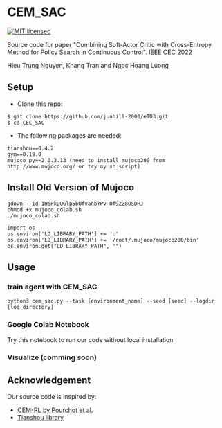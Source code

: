 # CEM_SAC
[![MIT licensed](https://img.shields.io/badge/license-MIT-brightgreen.svg)](LICENSE.md)

Source code for paper "Combining Soft-Actor Critic with Cross-Entropy Method for Policy Search in Continuous Control". IEEE CEC 2022



Hieu Trung Nguyen, Khang Tran and Ngoc Hoang Luong
<!-- In IEEE CEC 2022. -->
## Setup
- Clone this repo: 
```
$ git clone https://github.com/junhill-2000/eTD3.git
$ cd CEC_SAC
```
- The following packages are needed:
```
tianshou==0.4.2
gym==0.19.0
mujoco_py==2.0.2.13 (need to install mujoco200 from http://www.mujoco.org/ or try my sh script)
```
## Install Old Version of Mujoco
```
gdown --id 1H6PkDQGlp5bUfvanbYPv-Of9ZZ8OSDHJ
chmod +x mujoco_colab.sh 
./mujoco_colab.sh

import os
os.environ['LD_LIBRARY_PATH'] += ':'
os.environ['LD_LIBRARY_PATH'] += '/root/.mujoco/mujoco200/bin'
os.environ.get("LD_LIBRARY_PATH", "")
```

## Usage

### train agent with CEM_SAC
```
python3 cem_sac.py --task [environment_name] --seed [seed] --logdir [log_directory]
```
### Google Colab Notebook
Try this notebook to run our code without local installation

### Visualize (comming soon)

## Acknowledgement
Our source code is inspired by:
- [CEM-RL by Pourchot et al.](https://github.com/apourchot/CEM-RL)
- [Tianshou library](https://github.com/thu-ml/tianshou/tree/master/examples/mujoco)
